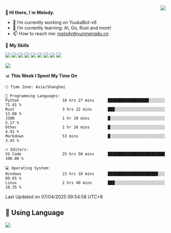 <a href="#">
  <img align="right" src="https://github-readme-stats.vercel.app/api?username=melodyyuuka&count_private=true&show_icons=true" />
</a>

**👋 Hi there, I`m Melody.**

- 🔭 I’m currently working on YuukaBot-v6
- 🌱 I’m currently learning: AI, Go, Rust and more!
- 📫 How to reach me: melody@yunmengdu.cn

🌟 **My Skills** 

![](https://img.shields.io/badge/-Python-3e74a2?style=flat-square&logo=Python&logoColor=fff)
![](https://img.shields.io/badge/-Java-007396?style=flat-square&logo=OpenJDK&logoColor=fff)
![](https://img.shields.io/badge/-Node.js-339933?style=flat-square&logo=Node.js&logoColor=fff)
![](https://img.shields.io/badge/-Git-f05032?style=flat-square&logo=git&logoColor=fff)
![](https://img.shields.io/badge/-PostgreSQL-4169e1?style=flat-square&logo=PostgreSQL&logoColor=fff)
![](https://img.shields.io/badge/-Rust-000000?style=flat-square&logo=rust&logoColor=fff)
![](https://img.shields.io/badge/-VSCode-007acc?style=flat-square&logo=Visual-Studio-Code&logoColor=fff)
![](https://img.shields.io/badge/-FastAPI-009688?style=flat-square&logo=FastAPI&logoColor=fff)
![](https://img.shields.io/badge/-Linux-000000?style=flat-square&logo=Linux&logoColor=fff)


![](https://wakatime.com/badge/user/fa6dc0e2-47c5-4d2d-ae45-69fec6f2122c.svg)

<!--START_SECTION:waka-->
📊 **This Week I Spent My Time On** 

```text
🕑︎ Time Zone: Asia/Shanghai

💬 Programming Languages: 
Python                   18 hrs 27 mins      ██████████████████░░░░░░░   71.41 % 
Rust                     3 hrs 22 mins       ███░░░░░░░░░░░░░░░░░░░░░░   13.08 % 
JSON                     1 hr 20 mins        █░░░░░░░░░░░░░░░░░░░░░░░░    5.17 % 
Other                    1 hr 16 mins        █░░░░░░░░░░░░░░░░░░░░░░░░    4.91 % 
Markdown                 53 mins             █░░░░░░░░░░░░░░░░░░░░░░░░    3.45 % 

🔥 Editors: 
VS Code                  25 hrs 50 mins      █████████████████████████   100.00 % 

💻 Operating System: 
Windows                  23 hrs 10 mins      ██████████████████████░░░   89.65 % 
Linux                    2 hrs 40 mins       ███░░░░░░░░░░░░░░░░░░░░░░   10.35 % 
```


 Last Updated on 07/04/2025 09:54:58 UTC+8
<!--END_SECTION:waka-->

## 🥰 **Using Language**

![](https://github-readme-stats.vercel.app/api/wakatime?username=MelodyYuyuko&layout=compact&hide_border=true)

